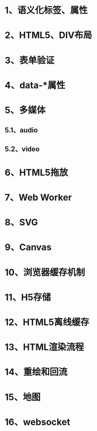 # 1、语义化标签、属性
# 2、HTML5、DIV布局
# 3、表单验证
# 4、data-*属性
# 5、多媒体
## 5.1、audio
## 5.2、video
# 6、HTML5拖放
# 7、Web Worker
# 8、SVG
# 9、Canvas
# 10、浏览器缓存机制
# 11、H5存储
# 12、HTML5离线缓存
# 13、HTML渲染流程
# 14、重绘和回流
# 15、地图
# 16、websocket